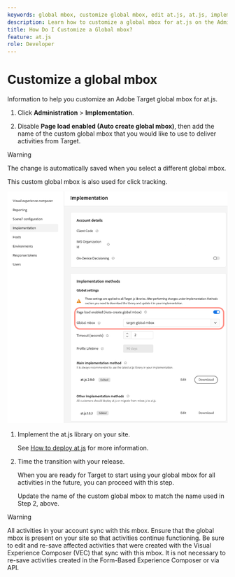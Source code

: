 ```yaml
---
keywords: global mbox, customize global mbox, edit at.js, at.js, implement at.js
description: Learn how to customize a global mbox for at.js on the Administration-Implementation page in Adobe Target.
title: How Do I Customize a Global mbox?
feature: at.js
role: Developer
---
```

# Customize a global mbox

Information to help you customize an Adobe Target global mbox for at.js.

1. Click **Administration** > **Implementation**.

1. Disable **Page load enabled (Auto create global mbox)**, then add the name of the custom global mbox that you would like to use to deliver activities from Target.

>[!WARNING]
>
>The change is automatically saved when you select a different global mbox.

   This custom global mbox is also used for click tracking.

   ![custom-global-mbox](../../assets/custom-global-mbox.png)

1. Implement the at.js library on your site.

   See [How to deploy at.js](/help/dev/implement/client-side/atjs/how-to-deployatjs/how-to-deployatjs.md) for more information.

1. Time the transition with your release.

   When you are ready for Target to start using your global mbox for all activities in the future, you can proceed with this step.

   Update the name of the custom global mbox to match the name used in Step 2, above.


>[!WARNING]
>
>All activities in your account sync with this mbox. Ensure that the global mbox is present on your site so that activities continue functioning. Be sure to edit and re-save affected activities that were created with the Visual Experience Composer (VEC) that sync with this mbox. It is not necessary to re-save activities created in the Form-Based Experience Composer or via API.

